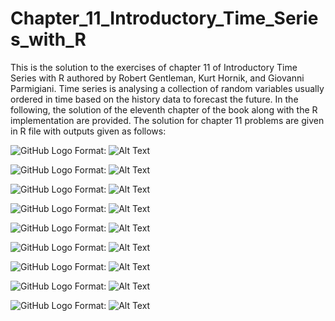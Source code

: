 # Chapter_11_Introductory_Time_Series_with_R

This is the solution to the exercises of chapter 11 of Introductory Time Series with R authored by Robert Gentleman, Kurt Hornik, and Giovanni Parmigiani. Time series is analysing a collection of random variables usually ordered in time based on the history data to forecast the future. In the following, the solution of the eleventh chapter of the book along with the R implementation are provided. The solution for chapter 11 problems are given in R file with outputs given as follows:

![GitHub Logo](/quad1.png)
Format: ![Alt Text](https://github.com/vahidNaghshin/Chapter_11_Introductory_Time_Series_with_R/blob/master/Stock_NY.png)

![GitHub Logo](/quad1.png)
Format: ![Alt Text](https://github.com/vahidNaghshin/Chapter_11_Introductory_Time_Series_with_R/blob/master/Stock_acf_NY_LON.png)


![GitHub Logo](/quad1.png)
Format: ![Alt Text](https://github.com/vahidNaghshin/Chapter_11_Introductory_Time_Series_with_R/blob/master/U.png)


![GitHub Logo](/quad1.png)
Format: ![Alt Text](https://github.com/vahidNaghshin/Chapter_11_Introductory_Time_Series_with_R/blob/master/e.png)


![GitHub Logo](/quad1.png)
Format: ![Alt Text](https://github.com/vahidNaghshin/Chapter_11_Introductory_Time_Series_with_R/blob/master/prod.png)


![GitHub Logo](/quad1.png)
Format: ![Alt Text](https://github.com/vahidNaghshin/Chapter_11_Introductory_Time_Series_with_R/blob/master/rw.png)


![GitHub Logo](/quad1.png)
Format: ![Alt Text](https://github.com/vahidNaghshin/Chapter_11_Introductory_Time_Series_with_R/blob/master/acf_choc_log_arima.png)


![GitHub Logo](/quad1.png)
Format: ![Alt Text](https://github.com/vahidNaghshin/Chapter_11_Introductory_Time_Series_with_R/blob/master/acf_res_log_elec.png)


![GitHub Logo](/quad1.png)
Format: ![Alt Text](https://github.com/vahidNaghshin/Chapter_11_Introductory_Time_Series_with_R/blob/master/ccf_resid_elec_log_arima_vs_resid_choc_log_arima.png)

